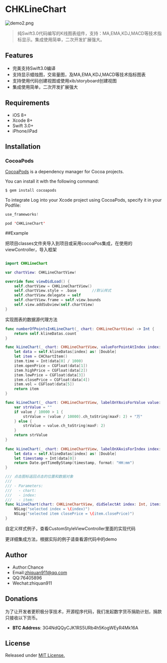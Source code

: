 # CHKLineChart

![demo2.png](https://github.com/zhiquan911/CHKLineChart/blob/master/demo.png)

> 纯Swift3.0代码编写的K线图表组件，支持：MA,EMA,KDJ,MACD等技术指标显示。集成使用简单，二次开发扩展强大。

## Features

- 完美支持Swift3.0编译
- 支持显示蜡烛图，交易量图，及MA,EMA,KDJ,MACD等技术指标图表
- 支持使用代码创建视图或使用xib/storyboard创建视图
- 集成使用简单，二次开发扩展强大


## Requirements

- iOS 8+
- Xcode 8+
- Swift 3.0+
- iPhone/iPad


## Installation

### CocoaPods

[CocoaPods](http://cocoapods.org/) is a dependency manager for Cocoa projects.

You can install it with the following command:

```java
$ gem install cocoapods
```

To integrate Log into your Xcode project using CocoaPods, specify it in your Podfile:

```java
use_frameworks!

pod 'CHKLineChart'
```

##Example

把项目classes文件夹导入到项目或采用cocoaPos集成，在使用的viewController，导入框架

```swift

import CHKLineChart

```

```swift
var chartView: CHKLineChartView!

override func viewDidLoad() {
    self.chartView = CHKLineChartView()
    self.chartView.style = .base       //默认样式
    self.chartView.delegate = self
    self.chartView.frame = self.view.bounds
    self.view.addSubview(self.chartView)
}
```

实现图表的数据源代理方法

```swift
func numberOfPointsInKLineChart(_ chart: CHKLineChartView) -> Int {
    return self.klineDatas.count
}

func kLineChart(_ chart: CHKLineChartView, valueForPointAtIndex index: Int) -> CHChartItem {
    let data = self.klineDatas[index] as! [Double]
    let item = CHChartItem()
    item.time = Int(data[0] / 1000)
    item.openPrice = CGFloat(data[1])
    item.highPrice = CGFloat(data[2])
    item.lowPrice = CGFloat(data[3])
    item.closePrice = CGFloat(data[4])
    item.vol = CGFloat(data[5])
    return item
}

func kLineChart(_ chart: CHKLineChartView, labelOnYAxisForValue value: CGFloat, section: CHSection) -> String {
    var strValue = ""
    if value / 10000 > 1 {
        strValue = (value / 10000).ch_toString(maxF: 2) + "万"
    } else {
        strValue = value.ch_toString(maxF: 2)
    }
    return strValue
}
    
func kLineChart(_ chart: CHKLineChartView, labelOnXAxisForIndex index: Int) -> String {
    let data = self.klineDatas[index] as! [Double]
    let timestamp = Int(data[0])
    return Date.getTimeByStamp(timestamp, format: "HH:mm")
}

/// 点击图标返回点击的位置和数据对象
///
/// - Parameters:
///   - chart:
///   - index:
///   - item: 
func kLineChart(chart: CHKLineChartView, didSelectAt index: Int, item: CHChartItem) {
    NSLog("selected index = \(index)")
    NSLog("selected item closePrice = \(item.closePrice)")
}

```

自定义样式例子，查看CustomStyleViewController里面的实现代码

更详细集成方法，根据实际的例子请查看源代码中的demo

## Author

- Author:Chance 
- Email:zhiquan911@qq.com
- QQ:76405896
- Wechat:zhiquan911

## Donations

为了让开发者更积极分享技术，开源程序代码，我们发起数字货币捐助计划，捐款只接收以下货币。

- **BTC Address**:  3G4NdQQyCJK1RS5URb4h5KogWEyR4Mk16A

## License

Released under [MIT License.](https://github.com/zhiquan911/CHKLineChart/blob/master/LICENSE) 
